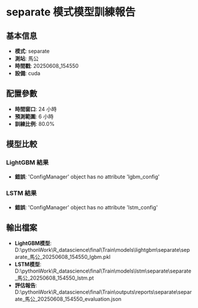 
# separate 模式模型訓練報告

## 基本信息
- **模式**: separate
- **測站**: 馬公
- **時間戳**: 20250608_154550
- **設備**: cuda

## 配置參數
- **時間窗口**: 24 小時
- **預測範圍**: 6 小時
- **訓練比例**: 80.0%

## 模型比較

### LightGBM 結果

- **錯誤**: 'ConfigManager' object has no attribute 'lgbm_config'

### LSTM 結果

- **錯誤**: 'ConfigManager' object has no attribute 'lstm_config'


## 輸出檔案
- **LightGBM模型**: D:\pythonWork\R_datascience\final\Train\models\lightgbm\separate\separate_馬公_20250608_154550_lgbm.pkl
- **LSTM模型**: D:\pythonWork\R_datascience\final\Train\models\lstm\separate\separate_馬公_20250608_154550_lstm.pt
- **評估報告**: D:\pythonWork\R_datascience\final\Train\outputs\reports\separate\separate_馬公_20250608_154550_evaluation.json
